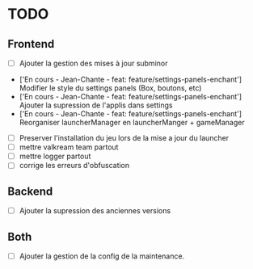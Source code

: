 # TODO

## Frontend

- [ ] Ajouter la gestion des mises à jour subminor
- ['En cours - Jean-Chante - feat: feature/settings-panels-enchant'] Modifier le style du settings panels (Box, boutons, etc)
- ['En cours - Jean-Chante - feat: feature/settings-panels-enchant'] Ajouter la supression de l'applis dans settings
- ['En cours - Jean-Chante - feat: feature/settings-panels-enchant'] Reorganiser launcherManager en launcherManger + gameManager
- [ ] Preserver l'installation du jeu lors de la mise a jour du launcher
- [ ] mettre valkream team partout
- [ ] mettre logger partout
- [ ] corrige les erreurs d'obfuscation

## Backend

- [ ] Ajouter la supression des anciennes versions

## Both

- [ ] Ajouter la gestion de la config de la maintenance.

